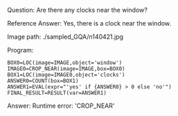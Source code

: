 Question: Are there any clocks near the window?

Reference Answer: Yes, there is a clock near the window.

Image path: ./sampled_GQA/n140421.jpg

Program:

```
BOX0=LOC(image=IMAGE,object='window')
IMAGE0=CROP_NEAR(image=IMAGE,box=BOX0)
BOX1=LOC(image=IMAGE0,object='clocks')
ANSWER0=COUNT(box=BOX1)
ANSWER1=EVAL(expr="'yes' if {ANSWER0} > 0 else 'no'")
FINAL_RESULT=RESULT(var=ANSWER1)
```
Answer: Runtime error: 'CROP_NEAR'

